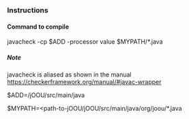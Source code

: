 ### Instructions

#### Command to compile
javacheck -cp $ADD -processor value $MYPATH/*.java

##### Note

 javacheck is aliased as shown in the manual https://checkerframework.org/manual/#javac-wrapper

 $ADD=<path-to-jOOU>/jOOU/src/main/java

 $MYPATH=<path-to-jOOU/jOOU/src/main/java/org/joou/*.java
